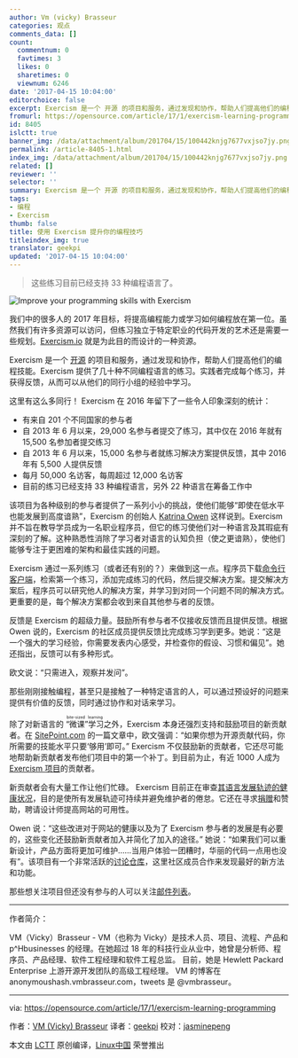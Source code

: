 ```yaml
---
author: Vm (vicky) Brasseur
categories: 观点
comments_data: []
count:
  commentnum: 0
  favtimes: 3
  likes: 0
  sharetimes: 0
  viewnum: 6246
date: '2017-04-15 10:04:00'
editorchoice: false
excerpt: Exercism 是一个 开源 的项目和服务，通过发现和协作，帮助人们提高他们的编程技能。Exercism 提供了几十种不同编程语言的练习。实践者完成每个练习，并获得反馈，从而可以从他们的同行小组的经验中学习。
fromurl: https://opensource.com/article/17/1/exercism-learning-programming
id: 8405
islctt: true
banner_img: /data/attachment/album/201704/15/100442knjg7677vxjso7jy.png
permalink: /article-8405-1.html
index_img: /data/attachment/album/201704/15/100442knjg7677vxjso7jy.png.thumb.jpg
related: []
reviewer: ''
selector: ''
summary: Exercism 是一个 开源 的项目和服务，通过发现和协作，帮助人们提高他们的编程技能。Exercism 提供了几十种不同编程语言的练习。实践者完成每个练习，并获得反馈，从而可以从他们的同行小组的经验中学习。
tags:
- 编程
- Exercism
thumb: false
title: 使用 Exercism 提升你的编程技巧
titleindex_img: true
translator: geekpi
updated: '2017-04-15 10:04:00'
---
```



> 
> 这些练习目前已经支持 33 种编程语言了。
> 
> 
> 


![Improve your programming skills with Exercism ](/data/attachment/album/201704/15/100442knjg7677vxjso7jy.png "Improve your programming skills with Exercism ")


我们中的很多人的 2017 年目标，将提高编程能力或学习如何编程放在第一位。虽然我们有许多资源可以访问，但练习独立于特定职业的代码开发的艺术还是需要一些规划。[Exercism.io](http://exercism.io/) 就是为此目的而设计的一种资源。


Exercism 是一个 [开源](https://github.com/exercism) 的项目和服务，通过发现和协作，帮助人们提高他们的编程技能。Exercism 提供了几十种不同编程语言的练习。实践者完成每个练习，并获得反馈，从而可以从他们的同行小组的经验中学习。


这里有这么多同行！ Exercism 在 2016 年留下了一些令人印象深刻的统计：


* 有来自 201 个不同国家的参与者
* 自 2013 年 6 月以来，29,000 名参与者提交了练习，其中仅在 2016 年就有 15,500 名参加者提交练习
* 自 2013 年 6 月以来，15,000 名参与者就练习解决方案提供反馈，其中 2016 年有 5,500 人提供反馈
* 每月 50,000 名访客，每周超过 12,000 名访客
* 目前的练习已经支持 33 种编程语言，另外 22 种语言在筹备工作中


该项目为各种级别的参与者提供了一系列小小的挑战，使他们能够“即使在低水平也能发展到高度谙熟”，Exercism 的创始人 [Katrina Owen](https://twitter.com/kytrinyx) 这样说到。Exercism 并不旨在教导学员成为一名职业程序员，但它的练习使他们对一种语言及其瑕疵有深刻的了解。这种熟悉性消除了学习者对语言的认知负担（使之更谙熟），使他们能够专注于更困难的架构和最佳实践的问题。


Exercism 通过一系列练习（或者还有别的？）来做到这一点。程序员下载[命令行客户端](http://exercism.io/cli)，检索第一个练习，添加完成练习的代码，然后提交解决方案。提交解决方案后，程序员可以研究他人的解决方案，并学习到对同一个问题不同的解决方式。更重要的是，每个解决方案都会收到来自其他参与者的反馈。


反馈是 Exercism 的超级力量。鼓励所有参与者不仅接收反馈而且提供反馈。根据 Owen 说的，Exercism 的社区成员提供反馈比完成练习学到更多。她说：“这是一个强大的学习经验，你需要发表内心感受，并检查你的假设、习惯和偏见”。她还指出，反馈可以有多种形式。


欧文说：“只需进入，观察并发问”。


那些刚刚接触编程，甚至只是接触了一种特定语言的人，可以通过预设好的问题来提供有价值的反馈，同时通过协作和对话来学习。


除了对新语言的 <ruby> “微课”学习 <rt>  bite-sized learning </rt></ruby> 之外，Exercism 本身还强烈支持和鼓励项目的新贡献者。在 [SitePoint.com](https://www.sitepoint.com/exorcise-your-newbie-demons-by-contributing-to-exercism/) 的一篇文章中，欧文强调：“如果你想为开源贡献代码，你所需要的技能水平只要‘够用’即可。” Exercism 不仅鼓励新的贡献者，它还尽可能地帮助新贡献者发布他们项目中的第一个补丁。到目前为止，有近 1000 人成为 [Exercism 项目](https://github.com/exercism)的贡献者。


新贡献者会有大量工作让他们忙碌。 Exercism 目前正在审查[其语言发展轨迹的健康状况](http://tinyletter.com/exercism/letters/exercism-track-health-check-new-maintainers)，目的是使所有发展轨迹可持续并避免维护者的倦怠。它还在寻求[捐赠](http://exercism.io/donate)和赞助，聘请设计师提高网站的可用性。


Owen 说：“这些改进对于网站的健康以及为了 Exercism 参与者的发展是有必要的，这些变化还鼓励新贡献者加入并简化了加入的途径。” 她说：“如果我们可以重新设计，产品方面将更加可维护……当用户体验一团糟时，华丽的代码一点用也没有”。该项目有一个非常活跃的[讨论仓库](https://github.com/exercism/discussions/issues?page=1&q=is%3Aissue+is%3Aopen)，这里社区成员合作来发现最好的新方法和功能。


那些想关注项目但还没有参与的人可以关注[邮件列表](http://tinyletter.com/exercism/archive)。




---


作者简介：


VM（Vicky）Brasseur - VM（也称为 Vicky）是技术人员、项目、流程、产品和 p^Hbusinesses 的经理。在她超过 18 年的科技行业从业中，她曾是分析师、程序员、产品经理、软件工程经理和软件工程总监。 目前，她是 Hewlett Packard Enterprise 上游开源开发团队的高级工程经理。 VM 的博客在 anonymoushash.vmbrasseur.com，tweets 是 @vmbrasseur。




---


via: <https://opensource.com/article/17/1/exercism-learning-programming>


作者：[VM (Vicky) Brasseur](https://opensource.com/users/vmbrasseur) 译者：[geekpi](https://github.com/geekpi) 校对：[jasminepeng](https://github.com/jasminepeng)


本文由 [LCTT](https://github.com/LCTT/TranslateProject) 原创编译，[Linux中国](https://linux.cn/) 荣誉推出